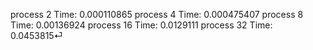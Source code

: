 process 2
Time: 0.000110865
process 4
Time: 0.000475407
process 8
Time: 0.00136924
process 16
Time: 0.0129111
process 32
Time: 0.0453815⏎
